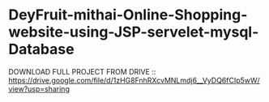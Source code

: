 # DeyFruit-mithai-Online-Shopping-website-using-JSP-servelet-mysql-Database

DOWNLOAD FULL PROJECT FROM DRIVE ::
https://drive.google.com/file/d/1zHG8FnhRXcvMNLmdj6__VyDQ6fCIp5wW/view?usp=sharing
